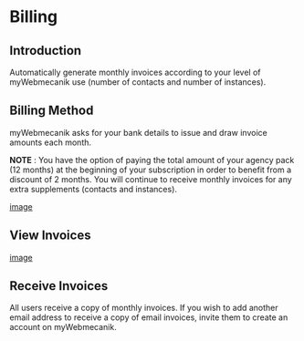 # Billing

## Introduction ##

Automatically generate monthly invoices according to your level of myWebmecanik use (number of contacts and number of instances).

## Billing Method ##

myWebmecanik asks for your bank details to issue and draw invoice amounts each month.

**NOTE** : You have the option of paying the total amount of your agency pack (12 months) at the beginning of your subscription in order to benefit from a discount of 2 months. You will continue to receive monthly invoices for any extra supplements (contacts and instances).

[image](billing-mode.png)

## View Invoices ##

[image](bills.png)

## Receive Invoices ##

All users receive a copy of monthly invoices. If you wish to add another email address to receive a copy of email invoices, invite them to create an account on myWebmecanik.
